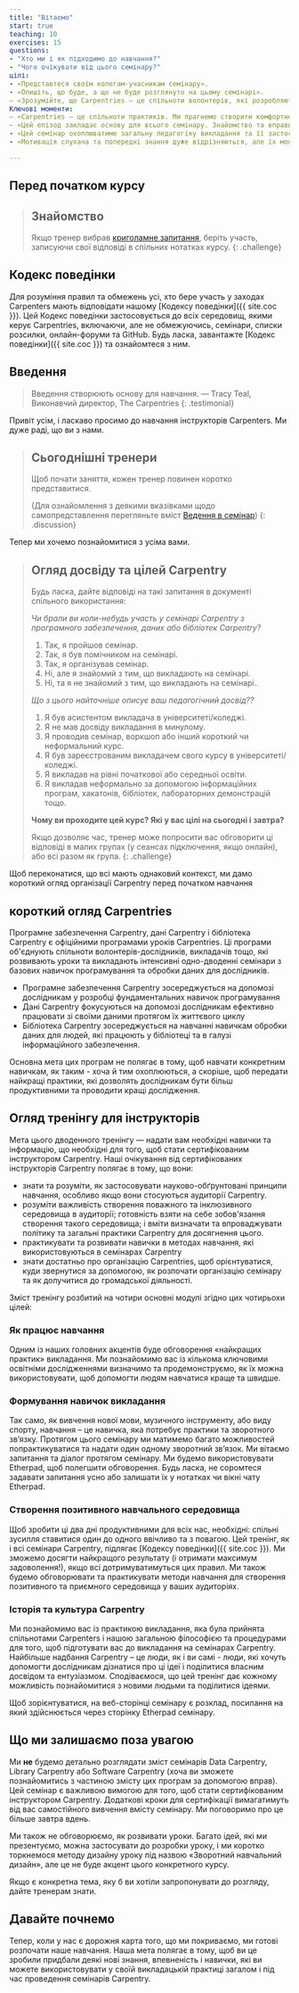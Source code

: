 ```yaml
---
title: "Вітаємо"
start: true
teaching: 10
exercises: 15
questions:
- "Хто ми і як підходимо до навчання?"
- "Чого очікувати від цього семінару?"
цілі:
- «Представтеся своїм колегам-учасникам семінару».
- «Опишіть, що буде, а що не буде розглянуто на цьому семінарі».
– «Зрозумійте, що Carpentries – це спільноти волонтерів, які розробляють уроки та проводять семінари з базових навичок програмування та обробки даних для дослідників».
Ключові моменти:
– «Carpentries — це спільноти практиків. Ми прагнемо створити комфортне середовище для всіх слухачів і серйозно ставимося до нашого Кодексу поведінки».
– «Цей епізод закладає основу для всього семінару. Знайомство та вправи допомагають кожному почати розвивати стосунки та довіру».
- «Цей семінар охоплюватиме загальну педагогіку викладання та її застосування конкретно до Carpentries».
- «Мотивація слухача та попередні знання дуже відрізняються, але їх можна оцінити за допомогою швидкого питання з множинним вибором».

---
```


## Перед початком курсу

> ## Знайомство
>
> Якщо тренер вибрав [криголамне запитання]({{training_site}}/instructor-training/icebreakers/index.html),
> беріть участь, записуючи свої відповіді в спільних нотатках курсу.
{: .challenge}

## Кодекс поведінки

Для розуміння правил та обмежень усі, хто бере участь у заходах Carpenters
мають відповідати нашому [Кодексу поведінки]({{ site.coc }}). Цей Кодекс поведінки застосовується до всіх середовищ, якими керує Carpentries, включаючи, але не обмежуючись, семінари, списки розсилки, онлайн-форуми та GitHub. Будь ласка, завантажте
[Кодекс поведінки]({{ site.coc }}) та ознайомтеся з ним.

## Введення

> Введення створюють основу для навчання.
> — Tracy Teal, Виконавчий директор, The Carpentries
{: .testimonial}

Привіт усім, і ласкаво просимо до навчання
 інструкторів Carpenters. Ми дуже раді, що ви з нами.

> ## Сьогоднішні тренери
>
> Щоб почати заняття, кожен тренер повинен коротко представитися.
>
> (Для ознайомлення з деякими вказівками щодо самопредставлення перегляньте вміст 
>  [Ведення в семінар](http://carpentries.github.io/instructor-training/23-introductions/index.html))
{: .discussion}

Тепер ми хочемо познайомитися з усіма вами.

> ## Огляд досвіду та цілей Carpentry
>
> Будь ласка, дайте відповіді на такі запитання в документі спільного використання:
>
> *Чи брали ви коли-небудь участь у семінарі Carpentry з програмного забезпечення, даних або бібліотек Carpentry?*
>
> 1.  Так, я пройшов семінар.
> 2.  Так, я був помічником на семінарі.
> 3.  Так, я організував семінар.
> 4.  Ні, але я знайомий з тим, що викладають на семінарі.
> 5.  Ні, та я не знайомий з тим, що викладають на семінарі..
>
> *Що з цього найточніше описує ваш педагогічний досвід??*
>
> 1. Я був асистентом викладача в університеті/коледжі.
> 2. Я не мав досвіду викладання в минулому.
> 3.  Я проводив семінар, воркшоп або інший короткий чи неформальний курс.
> 4. Я був зареєстрованим викладачем свого курсу в університеті/коледжі.
> 5. Я викладав на рівні початкової або середньої освіти.
> 6. Я викладав неформально за допомогою інформаційних програм, хакатонів, бібліотек, лабораторних демонстрацій тощо.
>
> **Чому ви проходите цей курс? Які у вас цілі на сьогодні і завтра?**
>
> Якщо дозволяє час, тренер може попросити вас обговорити ці відповіді в малих групах
> (у сеансах підключення, якщо онлайн), або всі разом як група.
{: .challenge}

Щоб переконатися, що всі  мають
однаковий контекст, ми дамо короткий огляд 
організації Carpentry перед початком навчання

## короткий огляд Carpentries

Програмне забезпечення Carpentry, дані  Carpentry і бібліотека  Carpentry
є офіційними програмами уроків Carpentries.
Ці програми об'єднують спільноти волонтерів-дослідників, викладачів тощо, які розвивають
уроки та викладають інтенсивні одно-дводенні семінари з базових навичок програмування та обробки даних для
дослідників.
* Програмне забезпечення Carpentry зосереджується на допомозі дослідникам у розробці фундаментальних
навичок програмування
* Дані Carpentry фокусуються на допомозі
дослідникам ефективно працювати зі своїми даними протягом їх життєвого циклу
* Бібліотека Carpentry зосереджується на навчанні навичкам обробки даних для людей, які працюють у бібліотеці та в галузі інформаційного забезпечення.

Основна мета цих програм не полягає в тому, щоб навчати конкретним навичкам, як таким - хоча й тим
охоплюються, а скоріше, щоб передати найкращі практики, які дозволять
дослідникам бути більш продуктивними та проводити кращі дослідження.

## Огляд тренінгу для інструкторів

Мета цього дводенного тренінгу — надати вам необхідні навички та інформацію,
що необхідні для того, щоб стати сертифікованим інструктором Carpentry. Наші очікування від сертифікованих
інструкторів Carpentry полягає в тому, що вони:

- знати та розуміти, як застосовувати науково-обґрунтовані принципи навчання,
особливо якщо вони стосуються аудиторії Carpentry.
- розуміти важливість створення поважного та інклюзивного середовища в аудиторії; готовність взяти на себе зобов'язання
створення такого середовища; і вміти
визначати та впроваджувати політику та загальні практики Carpentry для досягнення цього.
- практикувати та розвивати навички в методах навчання, які використовуються в семінарах Carpentry
- знати достатньо про організацію Carpentries, щоб орієнтуватися, куди звернутися за допомогою,
як розпочати організацію семінару та як долучитися до громадської діяльності.

Зміст тренінгу розбитий на чотири основні модулі згідно цих чотирьохи цілей:

### Як працює навчання

Одним із наших головних акцентів буде обговорення «найкращих практик» викладання. Ми
познайомимо вас із кількома ключовими освітніми дослідженнями
визначимо та продемонструємо, як їх можна використовувати, щоб допомогти людям навчатися краще та швидше.

### Формування навичок викладання

Так само, як вивчення нової мови, музичного інструменту,
або виду спорту, навчання – це навичка, яка потребує практики та зворотного зв’язку.
Протягом цього семінару ми матимемо багато можливостей попрактикуватися та надати один одному зворотний зв’язок.
Ми вітаємо запитання та діалог
протягом семінару. Ми будемо використовувати Etherpad, щоб полегшити обговорення.
Будь ласка, не соромтеся задавати запитання усно або залишати їх у нотатках чи вікні чату
Etherpad.

### Створення позитивного навчального середовища

Щоб зробити ці два дні продуктивними для всіх нас, необхідні:
спільні зусилля ставитися один до одного ввічливо та з повагою. Цей
тренінг, як і всі семінари Carpentry, підлягає
[Кодексу поведінки]({{ site.coc }}). Ми зможемо
досягти найкращого результату  (і отримати максимум задоволення!), якщо всі дотримуватимуться цих правил.
Ми також будемо обговорювати та практикувати методи навчання для створення позитивного та
приємного середовища  у ваших аудиторіях.

### Історія та культура Carpentry

Ми познайомимо вас із практикою викладання, яка була
прийнята спільнотами Carpenters і нашою
загальною філософією та процедурами для
того, щоб підготувати вас до викладання на семінарах Carpentry.
Найбільше надбання Carpentry – це люди,
як і ви самі - люди, які хочуть допомогти дослідникам дізнатися про ці ідеї
і поділитися власним досвідом та ентузіазмом. Сподіваємося, що цей тренінг
дає кожному можливість познайомитися з новими людьми та поділитися ідеями.

Щоб зорієнтуватися, на веб-сторінці семінару є розклад, посилання на який здійснюється через сторінку Etherpad семінару.

## Що ми залишаємо поза увагою

Ми **не** будемо детально розглядати зміст семінарів Data Carpentry, Library Carpentry або Software Carpentry (хоча ви зможете
познайомитись з частиною змісту цих програм за допомогою вправ).
Цей семінар є важливою вимогою для того, щоб стати сертифікованим інструктором Carpentry.
Додаткові кроки для сертифікації вимагатимуть від вас самостійного вивчення вмісту семінару. Ми поговоримо про це більше завтра вдень.

Ми також не обговорюємо, як розвивати уроки. Багато ідей, які ми
презентуємо, можна застосувати до розробки уроку, і ми коротко торкнемося методу
дизайну уроку під назвою «Зворотний навчальний дизайн», але це не буде акцент
цього конкретного курсу.

Якщо є конкретна тема, яку б ви хотіли запропонувати до розгляду, дайте тренерам
знати.

## Давайте почнемо

Тепер, коли у нас є дорожня карта того, що ми покриваємо,
ми готові розпочати наше навчання. Наша мета полягає в тому, щоб ви це зробили
придбали деякі нові знання, впевненість і навички, які ви можете
використовувати у своїй викладацькій практиці загалом і під час проведення семінарів Carpentry.

